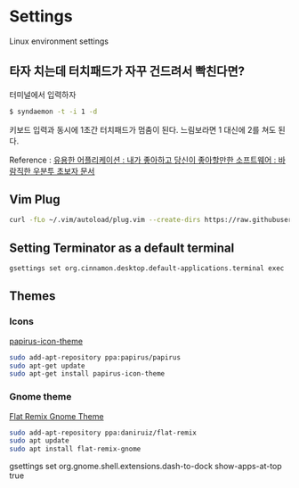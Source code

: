 # Settings
Linux environment settings


## 타자 치는데 터치패드가 자꾸 건드려서 빡친다면?

터미널에서 입력하자
```bash
$ syndaemon -t -i 1 -d
```

키보드 입력과 동시에 1초간 터치패드가 멈춤이 된다.
느림보라면 1 대신에 2를 쳐도 된다.

Reference : [유용한 어플리케이션 : 내가 좋아하고 당신이 좋아할만한 소프트웨어 : 바람직한 우분투 초보자 문서](https://wiki.ubuntu-kr.org/index.php/%EC%9C%A0%EC%9A%A9%ED%95%9C_%EC%96%B4%ED%94%8C%EB%A6%AC%EC%BC%80%EC%9D%B4%EC%85%98_:_%EB%82%B4%EA%B0%80_%EC%A2%8B%EC%95%84%ED%95%98%EA%B3%A0_%EB%8B%B9%EC%8B%A0%EC%9D%B4_%EC%A2%8B%EC%95%84%ED%95%A0%EB%A7%8C%ED%95%9C_%EC%86%8C%ED%94%84%ED%8A%B8%EC%9B%A8%EC%96%B4_:_%EB%B0%94%EB%9E%8C%EC%A7%81%ED%95%9C_%EC%9A%B0%EB%B6%84%ED%88%AC_%EC%B4%88%EB%B3%B4%EC%9E%90_%EB%AC%B8%EC%84%9C#.ED.83.80.EC.9E.90_.EC.B9.98.EB.8A.94.EB.8D.B0_.ED.84.B0.EC.B9.98.ED.8C.A8.EB.93.9C.EA.B0.80_.EC.9E.90.EA.BE.B8_.EA.B1.B4.EB.93.9C.EB.A0.A4.EC.84.9C_.EB.B9.A1.EC.B9.9C.EB.8B.A4.EB.A9.B4.3F)

## Vim Plug

```bash
curl -fLo ~/.vim/autoload/plug.vim --create-dirs https://raw.githubusercontent.com/junegunn/vim-plug/master/plug.vim
```


##  Setting Terminator as a default terminal

```bash
gsettings set org.cinnamon.desktop.default-applications.terminal exec 'terminator'
```

## Themes

### Icons

[papirus-icon-theme](https://github.com/PapirusDevelopmentTeam/papirus-icon-theme)

```bash
sudo add-apt-repository ppa:papirus/papirus
sudo apt-get update
sudo apt-get install papirus-icon-theme
```

### Gnome theme

[Flat Remix Gnome Theme](https://drasite.com/flat-remix-gnome)

```bash
sudo add-apt-repository ppa:daniruiz/flat-remix
sudo apt update
sudo apt install flat-remix-gnome
```



gsettings set org.gnome.shell.extensions.dash-to-dock show-apps-at-top true
